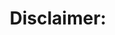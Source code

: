 ---
ee_id_thing: na
site: na
type: na
inv_num: 2020-011
add_credit:
url: 2020-011
title: 'Disclaimer: '
year: '2019'
display_year: '2019'
medium: Single-channel screen recording of a live bot performance on Instagram, November
  26, 2019.
dims: Variable
pitch: Screen recording of an instagram bot liking every post on a single profile
  - conocophillips
ps:
live_url: https://www.youtube.com/watch?v=fM5liNoguMM
youtube:
https://github.com/coryarcangel/alu:
imgs: disclaimer-2020-011-web-ih--bdnA.jpg
subheading:
download:
commission:
related:
layout: things-i-made
---